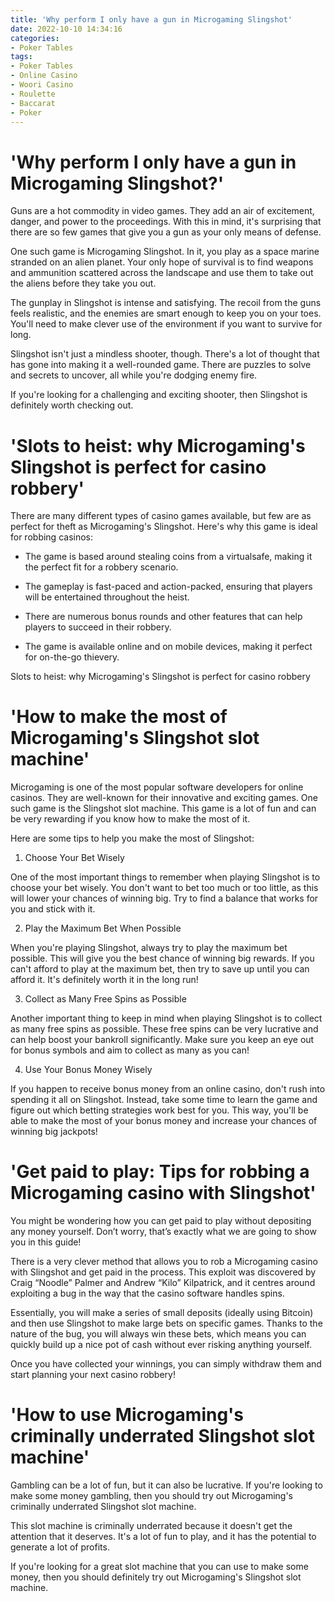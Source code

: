 ```yaml
---
title: 'Why perform I only have a gun in Microgaming Slingshot'
date: 2022-10-10 14:34:16
categories:
- Poker Tables
tags:
- Poker Tables
- Online Casino
- Woori Casino
- Roulette
- Baccarat
- Poker
---
```



#  'Why perform I only have a gun in Microgaming Slingshot?'

 Guns are a hot commodity in video games. They add an air of excitement, danger, and power to the proceedings. With this in mind, it's surprising that there are so few games that give you a gun as your only means of defense.

One such game is Microgaming Slingshot. In it, you play as a space marine stranded on an alien planet. Your only hope of survival is to find weapons and ammunition scattered across the landscape and use them to take out the aliens before they take you out.

The gunplay in Slingshot is intense and satisfying. The recoil from the guns feels realistic, and the enemies are smart enough to keep you on your toes. You'll need to make clever use of the environment if you want to survive for long.

Slingshot isn't just a mindless shooter, though. There's a lot of thought that has gone into making it a well-rounded game. There are puzzles to solve and secrets to uncover, all while you're dodging enemy fire.

If you're looking for a challenging and exciting shooter, then Slingshot is definitely worth checking out.

#  'Slots to heist: why Microgaming's Slingshot is perfect for casino robbery'

There are many different types of casino games available, but few are as perfect for theft as Microgaming's Slingshot. Here's why this game is ideal for robbing casinos:

* The game is based around stealing coins from a virtualsafe, making it the perfect fit for a robbery scenario.

* The gameplay is fast-paced and action-packed, ensuring that players will be entertained throughout the heist.

* There are numerous bonus rounds and other features that can help players to succeed in their robbery.

* The game is available online and on mobile devices, making it perfect for on-the-go thievery.

Slots to heist: why Microgaming's Slingshot is perfect for casino robbery

#  'How to make the most of Microgaming's Slingshot slot machine' 

Microgaming is one of the most popular software developers for online casinos. They are well-known for their innovative and exciting games. One such game is the Slingshot slot machine. This game is a lot of fun and can be very rewarding if you know how to make the most of it.

Here are some tips to help you make the most of Slingshot:

1. Choose Your Bet Wisely

One of the most important things to remember when playing Slingshot is to choose your bet wisely. You don't want to bet too much or too little, as this will lower your chances of winning big. Try to find a balance that works for you and stick with it.

2. Play the Maximum Bet When Possible

When you're playing Slingshot, always try to play the maximum bet possible. This will give you the best chance of winning big rewards. If you can't afford to play at the maximum bet, then try to save up until you can afford it. It's definitely worth it in the long run!

3. Collect as Many Free Spins as Possible 

Another important thing to keep in mind when playing Slingshot is to collect as many free spins as possible. These free spins can be very lucrative and can help boost your bankroll significantly. Make sure you keep an eye out for bonus symbols and aim to collect as many as you can!

4. Use Your Bonus Money Wisely 

If you happen to receive bonus money from an online casino, don't rush into spending it all on Slingshot. Instead, take some time to learn the game and figure out which betting strategies work best for you. This way, you'll be able to make the most of your bonus money and increase your chances of winning big jackpots!

#  'Get paid to play: Tips for robbing a Microgaming casino with Slingshot' 

You might be wondering how you can get paid to play without depositing any money yourself. 
Don’t worry, that’s exactly what we are going to show you in this guide!

There is a very clever method that allows you to rob a Microgaming casino with Slingshot and get paid in the process. This exploit was discovered by Craig “Noodle” Palmer and Andrew “Kilo” Kilpatrick, and it centres around exploiting a bug in the way that the casino software handles spins.

Essentially, you will make a series of small deposits (ideally using Bitcoin) and then use Slingshot to make large bets on specific games. Thanks to the nature of the bug, you will always win these bets, which means you can quickly build up a nice pot of cash without ever risking anything yourself.

Once you have collected your winnings, you can simply withdraw them and start planning your next casino robbery!

#  'How to use Microgaming's criminally underrated Slingshot slot machine'

Gambling can be a lot of fun, but it can also be lucrative. If you're looking to make some money gambling, then you should try out Microgaming's criminally underrated Slingshot slot machine.

This slot machine is criminally underrated because it doesn't get the attention that it deserves. It's a lot of fun to play, and it has the potential to generate a lot of profits.

If you're looking for a great slot machine that you can use to make some money, then you should definitely try out Microgaming's Slingshot slot machine.